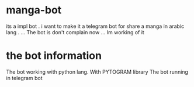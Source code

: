 # manga-bot
its a impl bot . i want to make it a telegram bot for share a manga in arabic lang .
... The bot is don't complain now ... Im working of it

# the bot information
The bot working with python lang.
With PYTOGRAM library
The bot running in telegram bot 
